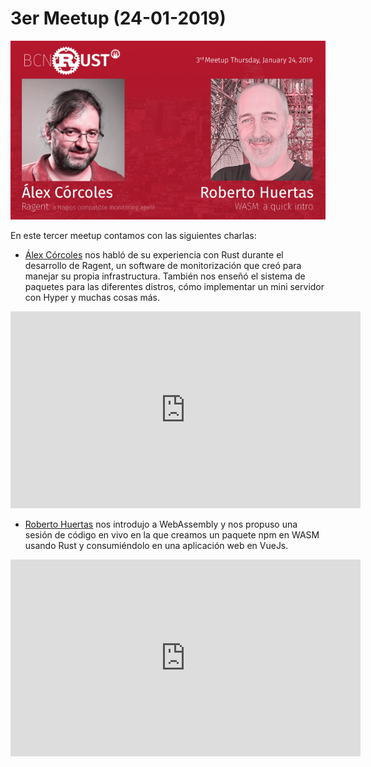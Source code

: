# 3er Meetup (24-01-2019)

[![tercer meetup](img/meetup_03.png 'tercer meetup')](https://www.meetup.com/es-ES/BcnRust/events/258050778/)

En este tercer meetup contamos con las siguientes charlas:

- [Álex Córcoles](https://twitter.com/koalillo) nos habló de su experiencia con Rust durante el desarrollo de Ragent, un software de monitorización que creó para manejar su propia infrastructura. También nos enseñó el sistema de paquetes para las diferentes distros, cómo implementar un mini servidor con Hyper y muchas cosas más.

<iframe width="560" height="315" src="https://www.youtube.com/watch?v=fLHKRmtQxio" frameborder="0" allow="autoplay; encrypted-media" allowfullscreen></iframe>

- [Roberto Huertas](https://twitter.com/robertohuertasm) nos introdujo a WebAssembly y nos propuso una sesión de código en vivo en la que creamos un paquete npm en WASM usando Rust y consumiéndolo en una aplicación web en VueJs.

<iframe width="560" height="315" src="https://www.youtube.com/watch?v=F0OVz21P8f4&t=563s" frameborder="0" allow="autoplay; encrypted-media" allowfullscreen></iframe>
